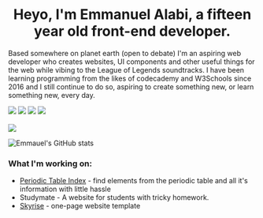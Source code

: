 <h1 style="text-align: center;"> Heyo, I'm Emmanuel Alabi, a fifteen year old front-end developer. </h1>
<p>Based somewhere on planet earth (open to debate) I'm an aspiring web developer who creates websites, UI components and other useful things for the web while vibing to the League of Legends soundtracks. I have been learning programming from the likes of codecademy and W3Schools since 2016 and I still continue to do so, aspiring to create something new, or learn something new, every day.</p>
<div align="left">
<img src="https://img.shields.io/badge/-HTML-blue?style=for-the-badge&logo=html5&logoColor=white&labelColor=black">
<img src="https://img.shields.io/badge/-CSS-blue?style=for-the-badge&logo=css3&logoColor=white&labelColor=black">
<img src="https://img.shields.io/badge/-PHP-blue?style=for-the-badge&logo=php&logoColor=white&labelColor=black">
<img src="https://img.shields.io/badge/-JavaScript-blue?style=for-the-badge&logo=javascript&logoColor=white&labelColor=black">
</div>
<br>
<img src="https://github-readme-stats.vercel.app/api/top-langs/?username=emman29&langs_count=8&layout=compact&hide_border=true&bg_color=161B22&text_color=c9d1d9&title_color=50a6ff&icon_color=3572a5&card_width=445"/>

![Emmauel's GitHub stats](https://github-readme-stats.vercel.app/api?username=emman29&show_icons=true&theme=dark)

### What I'm working on:
- [Periodic Table Index](https://github.com/Emman29/periodictableindex) - find elements from the periodic table and all it's information with little hassle
- Studymate - A website for students with tricky homework.
- [Skyrise](https://emman29.github.io/skyrise) - one-page website template




<!--
**Emman29/emman29** is a ✨ _special_ ✨ repository because its `README.md` (this file) appears on your GitHub profile.

Here are some ideas to get you started:

- 🔭 I’m currently working on ...
- 🌱 I’m currently learning ...
- 👯 I’m looking to collaborate on ...
- 🤔 I’m looking for help with responsie w
- 💬 Ask me about ...
- 📫 How to reach me: ...
- 😄 Pronouns: ...
- ⚡ Fun fact: ...
-->
